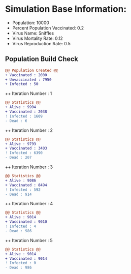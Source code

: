 # Simulation Base Information:
+ Population: 10000
+ Percent Population Vaccinated: 0.2
+ Virus Name: Sniffles
+ Virus Mortality Rate: 0.12
+ Virus Reproduction Rate: 0.5
## Population Build Check
```diff
@@ Population Created @@
+ Vaccinated : 2000
+ Unvaccinated : 7950
+ Infected : 50
```
++ Iteration Number : 1
```diff
@@ Statistics @@
+ Alive : 9994
+ Vaccinated : 2038
! Infected : 1609
- Dead : 6
```
++ Iteration Number : 2
```diff
@@ Statistics @@
+ Alive : 9793
+ Vaccinated : 3403
! Infected : 6390
- Dead : 207
```
++ Iteration Number : 3
```diff
@@ Statistics @@
+ Alive : 9086
+ Vaccinated : 8494
! Infected : 592
- Dead : 914
```
++ Iteration Number : 4
```diff
@@ Statistics @@
+ Alive : 9014
+ Vaccinated : 9010
! Infected : 4
- Dead : 986
```
++ Iteration Number : 5
```diff
@@ Statistics @@
+ Alive : 9014
+ Vaccinated : 9014
! Infected : 0
- Dead : 986
```
